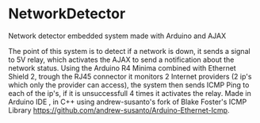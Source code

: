 # NetworkDetector
Network detector embedded system made with Arduino and AJAX 

The point of this system is to detect if a network is down, it sends a signal to 5V relay, which activates the AJAX to send a notification about the network status.
Using the Arduino R4 Minima combined with Ethernet Shield 2, trough the RJ45 connector it monitors 2 Internet providers (2 ip's which only the provider can access), the system then sends ICMP Ping to each of the ip's, if
it is unsuccessfull 4 times it activates the relay. Made in Arduino IDE , in C++ using andrew-susanto's fork of Blake Foster's ICMP Library https://github.com/andrew-susanto/Arduino-Ethernet-Icmp.
